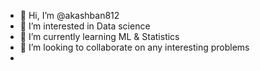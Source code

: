 - 👋 Hi, I’m @akashban812
- 👀 I’m interested in Data science
- 🌱 I’m currently learning ML & Statistics
- 💞️ I’m looking to collaborate on any interesting problems
-

<!---
akashban812/akashban812 is a ✨ special ✨ repository because its `README.md` (this file) appears on your GitHub profile.
You can click the Preview link to take a look at your changes.
--->
